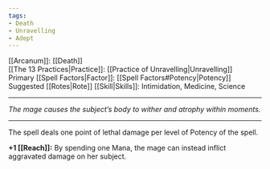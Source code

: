 ```yaml
---
tags:
- Death
- Unravelling
- Adept
---
```


[[Arcanum]]: [[Death]]\
[[The 13 Practices|Practice]]: [[Practice of Unravelling|Unravelling]]\
Primary [[Spell Factors|Factor]]: [[Spell Factors#Potency|Potency]]\
Suggested [[Rotes|Rote]] [[Skill|Skills]]: Intimidation, Medicine, Science

---

_The mage causes the subject’s body to wither and atrophy within moments._

---

The spell deals one point of lethal damage per level of Potency of the spell.

**+1 [[Reach]]:** By spending one Mana, the mage can instead inflict aggravated damage on her subject.